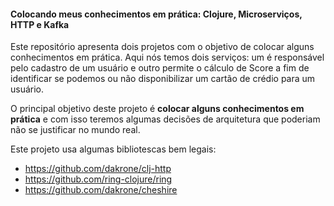 #### Colocando meus conhecimentos em prática: Clojure, Microserviços, HTTP e Kafka
Este repositório apresenta dois projetos com o objetivo de colocar alguns conhecimentos em prática. Aqui nós temos dois serviços: um é responsável pelo cadastro de um usuário e outro permite o cálculo de Score a fim de identificar se podemos ou não disponibilizar um cartão de crédio para um usuário. 

O principal objetivo deste projeto é **colocar alguns conhecimentos em prática** e com isso teremos algumas decisões de arquitetura que poderiam não se justificar no mundo real.

Este projeto usa algumas bibliotescas bem legais:
- https://github.com/dakrone/clj-http
- https://github.com/ring-clojure/ring
- https://github.com/dakrone/cheshire
